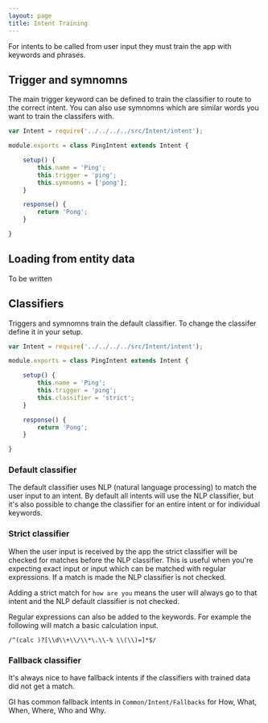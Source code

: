 ```yaml
---
layout: page
title: Intent Training
---
```


For intents to be called from user input they must train the app with keywords and phrases.


## Trigger and symnomns

The main trigger keyword can be defined to train the classifier to route to the correct intent. You can also use symnomns which are similar words you want to train the classifers with.

~~~javascript
var Intent = require('../../../../src/Intent/intent');

module.exports = class PingIntent extends Intent {

	setup() {
		this.name = 'Ping';
		this.trigger = 'ping';
		this.symnomns = ['pong'];
	}

	response() {
		return 'Pong';
	}

}
~~~


## Loading from entity data

To be written


## Classifiers

Triggers and symnomns train the default classifier. To change the classifer define it in your setup.


~~~javascript
var Intent = require('../../../../src/Intent/intent');

module.exports = class PingIntent extends Intent {

	setup() {
		this.name = 'Ping';
		this.trigger = 'ping';
		this.classifier = 'strict';
	}

	response() {
		return 'Pong';
	}

}
~~~


### Default classifier

The default classifier uses NLP (natural language processing) to match the user input to an intent. By default all intents will use the NLP classifier, but it's also possible to change the classifier for an entire intent or for individual keywords.


### Strict classifier

When the user input is received by the app the strict classifier will be checked for matches before the NLP classifier. This is useful when you're expecting exact input or input which can be matched with regular expressions. If a match is made the NLP classifier is not checked.

Adding a strict match for `how are you` means the user will always go to that intent and the NLP default classifier is not checked.

Regular expressions can also be added to the keywords. For example the following will match a basic calculation input.

~~~
/^(calc )?[\\d\\+\\/\\*\.\\-% \\(\\)=]*$/
~~~


### Fallback classifier

It's always nice to have fallback intents if the classifiers with trained data did not get a match.

GI has common fallback intents in `Common/Intent/Fallbacks` for How, What, When, Where, Who and Why.
